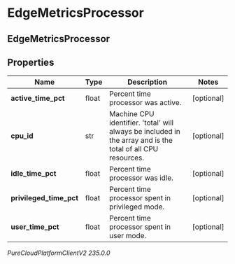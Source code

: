 # EdgeMetricsProcessor

## EdgeMetricsProcessor

## Properties

|Name | Type | Description | Notes|
|------------ | ------------- | ------------- | -------------|
| **active_time_pct** | float | Percent time processor was active. | [optional] |
| **cpu_id** | str | Machine CPU identifier. &#39;total&#39; will always be included in the array and is the total of all CPU resources. | [optional] |
| **idle_time_pct** | float | Percent time processor was idle. | [optional] |
| **privileged_time_pct** | float | Percent time processor spent in privileged mode. | [optional] |
| **user_time_pct** | float | Percent time processor spent in user mode. | [optional] |



_PureCloudPlatformClientV2 235.0.0_
